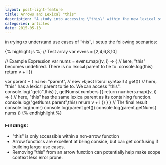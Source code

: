 ```yaml
---
layout: post-light-feature
title: Arrows and Lexical "this"
description: "A study into accessing \"this\" within the new lexical structure, and arrow functions."
categories: articles
date: 2015-05-13
---
```

In trying to understand use cases of "this", I setup the following scenarios:

{% highlight js %}
// Test array
var evens = [2,4,6,8,10]

// Example Expression
var nums = evens.map((v, i) => {
  // here, "this" becomes undefined. There is no lexical parent to tie to.
  console.log(this)
  return v + i
})
  
var parent = {
  name: "parent",
  // new object literal syntax!! :)
  get(){ 
    // here, "this" has a lexical parent to tie to. We can access "this".
    console.log("get()",this)
  },
  getNums( numbers ){
    return numbers.map((v, i) => {
      // here, "this" has the same lexical parent as its containing function.
      console.log("getNums parent",this)
      return v + i
    })
  }
}
// The final result
console.log(nums)
console.log(parent.get())
console.log(parent.getNums( nums ))
{% endhighlight %}

### Findings:

  - "this" is only accessible within a non-arrow function
  - Arrow functions are excellent at being consice, but can get confusing if building larger use cases.
  - Removing "this" from an arrow function can potentially help make scope context less error prone.